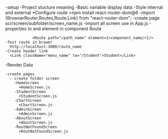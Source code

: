 -setup
-Project stucture meaning
-Basic variable display data
-Style internal and external
*Configure route
    >npm install react-router-dom@6
    -import {BrowserRouter,Routes,Route,Link} from "react-router-dom";
    -create page
      scr/screen/subfolder/screen_name.js
    -import all screen use in App.js
    -properties to and element in component Route 
     
                <Route path="/path_name" element={<component_name/>}/>
    -Test route in brower
      http://localhost:3000/route_name
    -Create header link
      <Link className="menu_name" to="/Student">Student</Link>






-Render Data

    -create pages 
      - create folder screen
        -HomeScreen
          +HomeScreen.js
        -StudentScreen
          +StudentScreen.js
        -ChartScreen
          +ChartScreen.js
        -AdminScreen
          +AdminScreen.js
        -AboutScreen
          +AboutScreen.js
        -RoutNotFoundScreen
          +RoutNotFoundScreen.js
